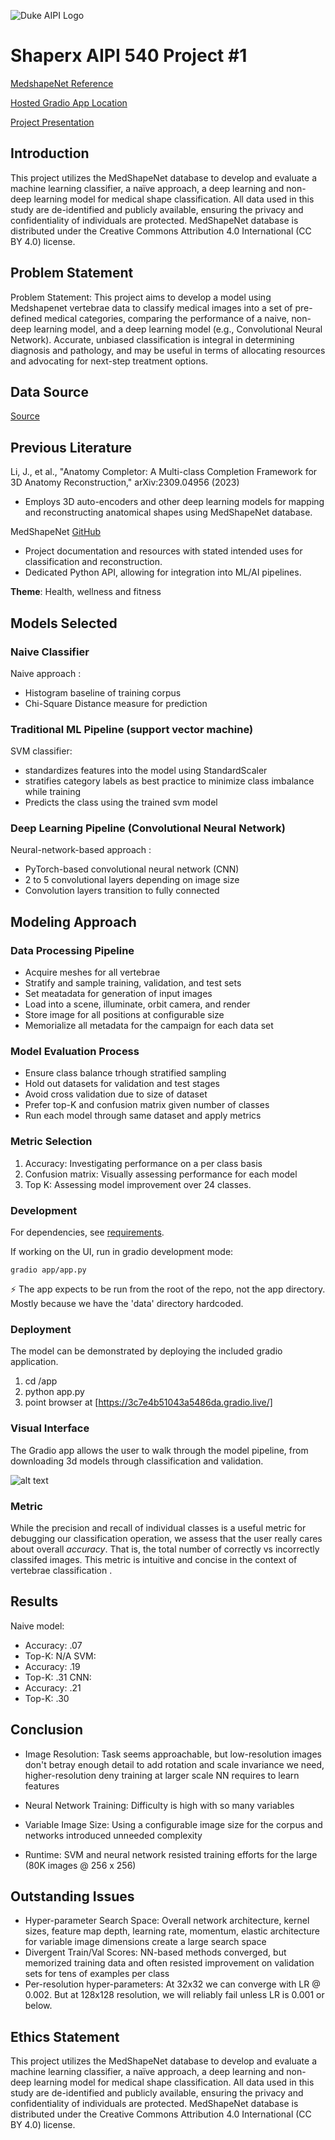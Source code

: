 ![Duke AIPI Logo](https://storage.googleapis.com/aipi_datasets/Duke-AIPI-Logo.png)

# Shaperx AIPI 540 Project #1

[MedshapeNet Reference](https://arxiv.org/abs/2308.16139)

[Hosted Gradio App Location](https://7c7b056f60a7fed238.gradio.live/)

[Project Presentation](https://prodduke-my.sharepoint.com/personal/jjm126_duke_edu/_layouts/15/stream.aspx?id=%2Fpersonal%2Fjjm126%5Fduke%5Fedu%2FDocuments%2FAIPI%2D540%2Fvision%5Fproject%5Fpresentation%2Emp4&ga=1&referrer=StreamWebApp%2EWeb&referrerScenario=AddressBarCopied%2Eview%2Ed64e213c%2De763%2D4f45%2D86aa%2D97d52f919d93)

## Introduction
This project utilizes the MedShapeNet database to develop and evaluate a machine learning classifier, a naïve approach, a deep learning and non-deep learning model for medical shape classification. All data used in this study are de-identified and publicly available, ensuring the privacy and confidentiality of individuals are protected. MedShapeNet database is distributed under the Creative Commons Attribution 4.0 International (CC BY 4.0) license. 

## Problem Statement
Problem Statement: This project aims to develop a model using Medshapenet vertebrae data to classify medical images into a set of pre-defined medical categories, comparing the performance of a naive, non-deep learning model, and a deep learning model (e.g., Convolutional Neural Network). Accurate, unbiased classification is integral in determining diagnosis and pathology, and may be useful in terms of allocating resources and advocating for next-step treatment options.

## Data Source
[Source](https://arxiv.org/abs/2308.16139)

## Previous Literature

Li, J., et al., "Anatomy Completor: A Multi-class Completion Framework for 3D Anatomy Reconstruction," arXiv:2309.04956 (2023)

- Employs 3D auto-encoders and other deep learning models for mapping and reconstructing anatomical shapes using MedShapeNet database.

MedShapeNet [GitHub](https://github.com/GLARKI/MedShapeNet2.0)

- Project documentation and resources with stated intended uses for classification and reconstruction. ​
- Dedicated Python API, allowing for integration into ML/AI pipelines. 

**Theme**: Health, wellness and fitness

## Models Selected

### Naive Classifier

Naive approach :

- Histogram baseline of training corpus
- Chi-Square Distance measure for prediction 
   
### Traditional ML Pipeline (support vector machine)

SVM classifier:

- standardizes features into the model using StandardScaler
- stratifies category labels as best practice to minimize class imbalance while training
- Predicts the class using the trained svm model

### Deep Learning Pipeline (Convolutional Neural Network)

Neural-network-based approach : 

- PyTorch-based convolutional neural network (CNN)
- 2 to 5 convolutional layers depending on image size
- Convolution layers transition to fully connected

## Modeling Approach   

### Data Processing Pipeline

- Acquire meshes for all vertebrae
- Stratify and sample training, validation, and test sets
- Set meatadata for generation of input images
- Load into a scene, illuminate, orbit camera, and render
- Store image for all positions at configurable size
- Memorialize all metadata for the campaign for each data set

### Model Evaluation Process

 - Ensure class balance trhough stratified sampling
 - Hold out datasets for validation and test stages
 - Avoid cross validation due to size of dataset
 - Prefer top-K and confusion matrix given number of classes
 - Run each model through same dataset and apply metrics

### Metric Selection

1) Accuracy: Investigating performance on a per class basis
2) Confusion matrix: Visually assessing performance for each model
3) Top K: Assessing model improvement over 24 classes. 

### Development

For dependencies, see [requirements](requirements.txt). 

If working on the UI, run in gradio development mode: 

`gradio app/app.py`

⚡ The app expects to be run from the root of the repo, not the app directory. Mostly because we have the 'data' directory hardcoded.


### Deployment

The model can be demonstrated by deploying the included gradio application. 

1. cd <repo>/app
2. python app.py 
3. point browser at [https://3c7e4b51043a5486da.gradio.live/]

### Visual Interface 

The Gradio app allows the user to walk through the model pipeline, from downloading 3d models through classification and validation. 

![alt text](app.png)


### Metric

While the precision and recall of individual classes is a useful metric for debugging our classification operation, we assess that the user really cares about overall *accuracy*. That is, the total number of correctly vs incorrectly classifed images. This metric is intuitive and concise in the context of vertebrae classification . 

## Results

Naive model: 
 - Accuracy: .07
 - Top-K: N/A
SVM:
 - Accuracy: .19
 - Top-K: .31
CNN:
 - Accuracy: .21
 - Top-K: .30

## Conclusion
 - Image Resolution: Task seems approachable, but low-resolution images don't betray enough detail to add rotation and scale invariance we need, higher-resolution deny training at larger scale NN requires to learn features ​

- Neural Network Training: Difficulty is high with so many variables​

- Variable Image Size: Using a configurable image size for the corpus and networks introduced unneeded complexity​

- Runtime: SVM and neural network resisted training efforts for the large (80K images @ 256 x 256)
## Outstanding Issues 

 - Hyper-parameter Search Space: Overall network architecture, kernel sizes, feature map depth, learning rate, momentum, elastic architecture for variable image dimensions create a large search space​
- Divergent Train/Val Scores: NN-based methods converged, but memorized training data and often resisted improvement on validation sets for tens of examples per class​
- Per-resolution hyper-parameters: At 32x32 we can converge with LR @ 0.002. But at 128x128 resolution, we will reliably fail unless LR is 0.001 or below.
## Ethics Statement

This project utilizes the MedShapeNet database to develop and evaluate a machine learning classifier, a naïve approach, a deep learning and non-deep learning model for medical shape classification. All data used in this study are de-identified and publicly available, ensuring the privacy and confidentiality of individuals are protected. MedShapeNet database is distributed under the Creative Commons Attribution 4.0 International (CC BY 4.0) license. 
